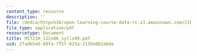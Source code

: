 ```yaml
---
content_type: resource
description: ''
file: /media/https%3A/open-learning-course-data-rc.s3.amazonaws.com/21h-112-the-american-revolution-spring-2006/2fadb54d89fa7f5f015a2139a0b1abda_MIT21H_112s06_sylls09.pdf
file_type: application/pdf
resourcetype: Document
title: MIT21H_112s06_sylls09.pdf
uid: 2fadb54d-89fa-7f5f-015a-2139a0b1abda
---
```

